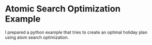 # Atomic Search Optimization Example
I prepared a python example that tries to create an optimal holiday plan using atom search optimization.
